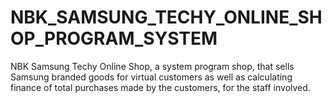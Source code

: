 # NBK_SAMSUNG_TECHY_ONLINE_SHOP_PROGRAM_SYSTEM
NBK Samsung Techy Online Shop, a system program shop, that sells Samsung branded goods for virtual customers as well as calculating finance of total purchases made by the customers, for the staff involved.
